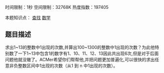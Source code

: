 时间限制：1秒 空间限制：32768K 热度指数：197405

本题知识点： [查找](https://www.nowcoder.com/questionCenter?questionTypes=000100&mutiTagIds=589) [数学](https://www.nowcoder.com/questionCenter?questionTypes=000100&mutiTagIds=1213)

## 题目描述

求出1~13的整数中1出现的次数,并算出100~1300的整数中1出现的次数？为此他特别数了一下1~13中包含1的数字有1、10、11、12、13因此共出现6次,但是对于后面问题他就没辙了。ACMer希望你们帮帮他,并把问题更加普遍化,可以很快的求出任意非负整数区间中1出现的次数（从1 到 n 中1出现的次数）。